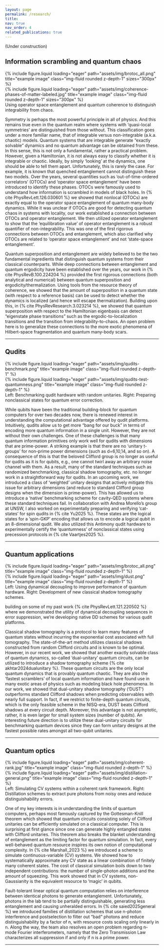 ```yaml
---
layout: page
permalink: /research/
title:
nav: true
nav_order: 4
related_publications: true
---
```

(Under construction)

## Information scrambling and quantum chaos

<div class="row">
    <div class="col-sm mt-3 mt-md-0">
        {% include figure.liquid loading="eager" path="assets/img/brotoc_all.png" title="example image" class="img-fluid rounded z-depth-1" sizes="300px" %}
    </div>
    <div class="col-sm mt-3 mt-md-0">
        {% include figure.liquid loading="eager" path="assets/img/coherence-phases-of-matter-labeled.jpg" title="example image" class="img-fluid rounded z-depth-1" sizes="300px" %}
    </div>
</div>
<div class="caption">
    Using operator space entanglement and quantum coherence to distinguish integrability from chaos.
</div>

Symmetry is perhaps the most powerful principle in all of physics. And this remains true even in the quantum realm where systems with ‘quasi-local symmetries’ are distinguished from those without. This classification goes under a more familiar name, that of integrable versus non-integrable (a.k.a. chaotic) models. Quantum systems that are integrable generate “exactly solvable” dynamics and no quantum advantage can be obtained from these. In this sense, this is not only a fundamental, rather a practical problem. However, given a Hamiltonian, it is not always easy to classify whether it is integrable or chaotic. Ideally, by simply ‘looking’ at the dynamics, one should be able to tell them apart. Unfortunately, this is rarely the case. For example, it is known that quenched entanglement cannot distinguish these two models. Over the years, several quantities such as ‘out-of-time-ordered correlators’ (OTOCs) and ‘operator space entanglement’ have been introduced to identify these phases. OTOCs were famously used to understand how information is scrambled in models of black holes. In {% cite PhysRevLett.126.030601 %} we showed that nonlocal (OTOCs) are exactly equal to the operator space entanglement of quantum many-body dynamics. While it was unclear if OTOCs are good for detecting quantum chaos in systems with locality, our work established a connection between OTOCs and operator entanglement. We then utilized operator entanglement to show that the ‘equilibration value’ of operator entanglement is a robust quantifier of non-integrability. This was one of the first rigorous connections between OTOCs and entanglement, which also clarified why OTOCs are related to ‘operator space entanglement’ and not ‘state-space entanglement’.

Quantum superposition and entanglement are widely believed to be the two fundamental ingredients that distinguish quantum systems from their classical counterparts. While deep connections between entanglement and quantum ergodicity have been established over the years, our work in {% cite PhysRevB.100.224204 %} provided the first rigorous connections (both analytical and numerical) between quantum superposition and ergodicity/thermalization. Using tools from the resource theory of coherence, we showed that the amount of superposition in a quantum state (with respect to a reference basis) can be used to detect whether the dynamics is localized (and hence will escape thermalization). Building upon this, in {% cite PhysRevResearch.3.023214 %}, we showed that quantum superposition with respect to the Hamiltonian eigenbasis can detect “eigenstate phase transitions” such as the ergodic-to-localization transitions and the transition from integrability-to-chaos. An open problem here is to generalize these connections to the more exotic phenomena of Hilbert-space fragmentation and quantum many-body scars.

----

## Qudits

<div class="row">
    <div class="col-sm mt-3 mt-md-0">
        {% include figure.liquid loading="eager" path="assets/img/qudits-benchmark.png" title="example image" class="img-fluid rounded z-depth-1" %}
    </div>
    <div class="col-sm mt-3 mt-md-0">
        {% include figure.liquid loading="eager" path="assets/img/qudits-test-quantumness.png" title="example image" class="img-fluid rounded z-depth-1" %}
    </div>
</div>
<div class="caption">
    Left: Benchmarking qudit hardware with random unitaries. Right: Preparing nonclassical states for quantum error correction.
</div>

While qubits have been the traditional building-block for quantum computers for over two decades now, there is renewed interest in understanding the computational advantage offered by qudit platforms. Intuitively, qudits allow us to get more “bang for our buck” in terms of encoding more quantum information in a single unit. However, they are not without their own challenges. One of these challenges is that many quantum information primitives only work well for qudits with dimensions that are prime-power. A striking example is that there are no ‘unitary t-groups’ for non-prime power dimensions (such as d=6,10,14, and so on). A consequence of this is that the beloved Clifford group is no longer as useful for qudits as it is for qubits, e.g., one cannot twirl away an arbitrary noise channel with them. As a result, many of the standard techniques such as randomized benchmarking, classical shadow tomography, etc. no longer work in a straightforward way for qudits. In an upcoming work, we introduced a class of ‘weighted’ unitary designs that actively mitigate this issue for arbitrary dimensions (and reduce to standard Clifford group designs when the dimension is prime-power). This has allowed us to introduce a ‘native’ benchmarking scheme for cavity-QED systems where these standard techniques fail. In collaboration with Andrea Morello’s group at UNSW, I also worked on experimentally preparing and verifying ‘cat-states’ for spin qudits in {% cite Yu2025 %}. These states are the logical states for a ‘spin-GKP’ encoding that allows us to encode a logical qubit in an 8-dimensional qudit. We also utilized this Antimony qudit hardware to experimentally certify the ‘quantumness’ of nonclassical states using precession protocols in {% cite Vaartjes2025 %}. 

----

## Quantum applications

<div class="row">
    <div class="col-sm mt-3 mt-md-0">
        {% include figure.liquid loading="eager" path="assets/img/brotoc_all.png" title="example image" class="img-fluid rounded z-depth-1" %}
    </div>
    <div class="col-sm mt-3 mt-md-0">
        {% include figure.liquid loading="eager" path="assets/img/dust.png" title="example image" class="img-fluid rounded z-depth-1" %}
    </div>
</div>
<div class="caption">
    Left: Using dynamical decoupling to improve performance of quantum hardware. Right: Development of new classical shadow tomography schemes.
</div>

building on some of my past work {% cite PhysRevLett.121.220502 %} where we demonstrated the utility of dynamical decoupling sequences in error suppression, we’re developing native DD schemes for various qudit platforms.

Classical shadow tomography is a protocol to learn many features of quantum states without incurring the exponential cost associated with full tomography. The state-of-the-art method utilizes classical shadows constructed from random Clifford circuits and is known to be optimal. However, in our recent work, we showed that another exactly solvable class of quantum dynamics, so-called ‘dual-unitary’ quantum circuits, can be utilized to introduce a shadow tomography scheme {% cite akhtar2024dualunitary %}. These quantum circuits are the only local quantum dynamics that is provably quantum chaotic. They are also the ‘fastest scramblers’ of local quantum information and have found use in many exotic areas of physics such as modeling black hole phenomena. In our work, we showed that dual-unitary shadow tomography (‘DUST’) outperforms standard Clifford shadows when predicting observables with nearly full support. In fact, if we restrict to finite-depth quantum circuits, which is the only feasible scheme in the NISQ-era, DUST beats Clifford shadows at every circuit depth. Moreover, this advantage is not asymptotic, rather, it is even larger for small system sizes (number of qubits). An interesting future direction is to utilize these dual-unitary circuits for benchmarking quantum devices since they can form unitary designs at the fastest possible rates amongst all two-qubit unitaries.

----

## Quantum optics

<div class="row">
    <div class="col-sm mt-3 mt-md-0">
        {% include figure.liquid loading="eager" path="assets/img/coherent-rank.jpg" title="example image" class="img-fluid rounded z-depth-1" %}
    </div>
    <div class="col-sm mt-3 mt-md-0">
        {% include figure.liquid loading="eager" path="assets/img/distillation-general.png" title="example image" class="img-fluid rounded z-depth-1" %}
    </div>
</div>
<div class="caption">
    Left: Simulating CV systems within a coherent rank framework. Right: Distillation schemes to extract pure photons from noisy ones and reduce distinguishability errors.
</div>

One of my key interests is in understanding the limits of quantum computers, perhaps most famously captured by the Gottesman-Knill theorem which showed that quantum circuits consisting solely of Clifford unitaries can be efficiently simulated on a classical computer. This is surprising at first glance since one can generate highly entangled states with Clifford unitaries. This theorem also breaks the blanket understanding of entanglement as the limiting factor for quantum simulation. In fact, every well-behaved quantum resource inspires its own notion of computational complexity. In {% cite Marshall_2023 %} we introduced a scheme to simulate continuous-variable (CV) systems. We showed how to systematically approximate any CV state as a linear combination of finitely many coherent states. The cost of classical simulation boils down to two independent contributions: the number of single-photon additions and the amount of squeezing. This work showed that in CV systems, non-Gaussianity is the equivalent resource to ‘magic’ in qubits.

Fault-tolerant linear optical quantum computation relies on interference between identical photons to generate entanglement. Unfortunately, photons in the lab tend to be partially distinguishable, generating less entanglement and causing unheralded errors. In {% cite saied2025general %} we introduced families of distillation schemes that use n-photon interference and postselection to filter out “bad” photons and reduce distinguishability by a factor of n, with resource costs scaling only linearly in n. Along the way, the team also resolves an open problem regarding n-mode Fourier interferometers, namely that the Zero Transmission Law characterizes all suppression if and only if n is a prime power. 

----